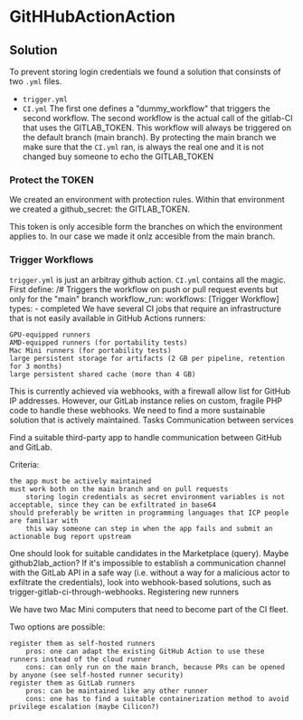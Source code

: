# GitHHubActionAction

## Solution 
To prevent storing login credentials we found a solution that consinsts of two ```.yml``` files. 
- ```trigger.yml```
- ```CI.yml```
The first one defines a "dummy_workflow" that triggers the second workflow. 
The second workflow is the actual call of the gitlab-CI that uses the GITLAB_TOKEN.
This workflow will always be triggered on the default branch (main branch). 
By protecting the main branch we make sure that the ```CI.yml``` ran, is always the real one and it is not changed buy someone to echo the GITLAB_TOKEN

### Protect the TOKEN 
We created an environment with protection rules. 
Within that environment we created a github_secret: the GITLAB_TOKEN. 

This token is only accesible form the branches on which the environment applies to. 
In our case we made it onlz accesible from the main branch. 

### Trigger Workflows
```trigger.yml``` is just an arbitray github action. 
```CI.yml``` contains all the magic.
First define:
  /# Triggers the workflow on push or pull request events but only for the "main" branch
  workflow_run: 
    workflows: [Trigger Workflow]
    types: 
      - completed
We have several CI jobs that require an infrastructure that is not easily available in GitHub Actions runners:

    GPU-equipped runners
    AMD-equipped runners (for portability tests)
    Mac Mini runners (for portability tests)
    large persistent storage for artifacts (2 GB per pipeline, retention for 3 months)
    large persistent shared cache (more than 4 GB)

This is currently achieved via webhooks, with a firewall allow list for GitHub IP addresses. However, our GitLab instance relies on custom, fragile PHP code to handle these webhooks. We need to find a more sustainable solution that is actively maintained.
Tasks
Communication between services

Find a suitable third-party app to handle communication between GitHub and GitLab.

Criteria:

    the app must be actively maintained
    must work both on the main branch and on pull requests
        storing login credentials as secret environment variables is not acceptable, since they can be exfiltrated in base64
    should preferably be written in programming languages that ICP people are familiar with
        this way someone can step in when the app fails and submit an actionable bug report upstream

One should look for suitable candidates in the Marketplace (query). Maybe github2lab_action? If it's impossible to establish a communication channel with the GitLab API in a safe way (i.e. without a way for a malicious actor to exfiltrate the credentials), look into webhook-based solutions, such as trigger-gitlab-ci-through-webhooks.
Registering new runners

We have two Mac Mini computers that need to become part of the CI fleet.

Two options are possible:

    register them as self-hosted runners
        pros: one can adapt the existing GitHub Action to use these runners instead of the cloud runner
        cons: can only run on the main branch, because PRs can be opened by anyone (see self-hosted runner security)
    register them as GitLab runners
        pros: can be maintained like any other runner
        cons: one has to find a suitable containerization method to avoid privilege escalation (maybe Cilicon?)
